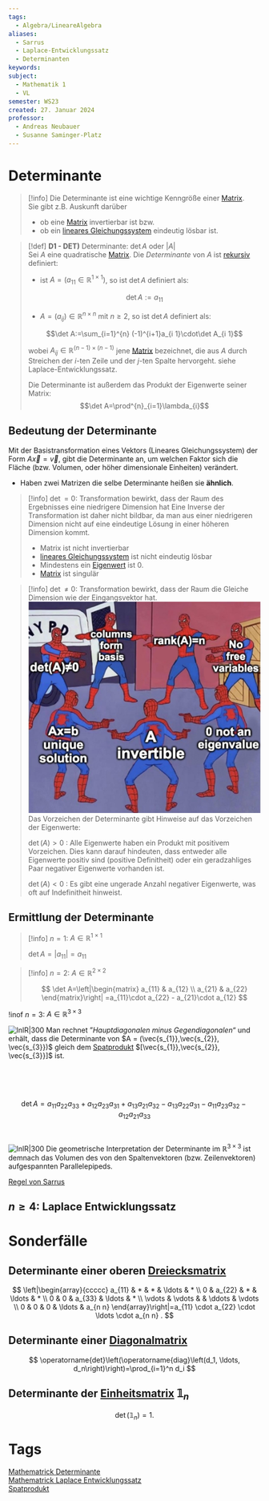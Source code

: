 ```yaml
---
tags:
  - Algebra/LineareAlgebra
aliases:
  - Sarrus
  - Laplace-Entwicklungssatz
  - Determinanten
keywords: 
subject:
  - Mathematik 1
  - VL
semester: WS23
created: 27. Januar 2024
professor:
  - Andreas Neubauer
  - Susanne Saminger-Platz
---
```

 

# Determinante

> [!info] Die Determinante ist eine wichtige Kenngröße einer [Matrix](Matrix.md).  
> Sie gibt z.B. Auskunft darüber
> - ob eine [Matrix](Matrix.md) invertierbar ist bzw.
> - ob ein [lineares Gleichungssystem](Lineare%20Gleichungssysteme.md) eindeutig lösbar ist.

> [!def] **D1 - DET)** Determinante: $\det A$ oder $|A|$  
> Sei $A$ eine quadratische [Matrix](Matrix.md). Die *Determinante* von $A$ ist [rekursiv](../../Softwareentwicklung/DS-Algo/Rekursion.md) definiert:
> - ist $A=(a_{11}\in \mathbb{R}^{1\times 1})$, so ist $\det A$ definiert als:  
>
> $$\det A:=a_{11}$$
>
> - $A=(a_{ij})\in \mathbb{R}^{n\times n}$ mit $n\geq 2$, so ist $\det A$ definiert als:  
>
> $$\det A:=\sum_{i=1}^{n} (-1)^{i+1}a_{i 1}\cdot\det A_{i 1}$$
>
> wobei $A_{ij} \in \mathbb{R}^{(n-1)\times(n-1)}$ jene [Matrix](Matrix.md) bezeichnet, die aus $A$ durch Streichen der $i$-ten Zeile und der $j$-ten Spalte hervorgeht. siehe Laplace-Entwicklungssatz.
> 
> Die Determinante ist außerdem das Produkt der Eigenwerte seiner Matrix:
> $$\det A=\prod^{n}_{i=1}\lambda_{i}$$
> 

## Bedeutung der Determinante

Mit der Basistransformation eines Vektors (Lineares Gleichungssystem) der Form $A\vec{x}=\vec{v}$, gibt die Determinante an, um welchen Faktor sich die Fläche (bzw. Volumen, oder höher dimensionale Einheiten) verändert.

- Haben zwei Matrizen die selbe Determinante heißen sie **ähnlich**.

> [!info] $\det = 0$: Transformation bewirkt, dass der Raum des Ergebnisses eine niedrigere Dimension hat
> Eine Inverse der Transformation ist daher nicht bildbar, da man aus einer niedrigeren Dimension nicht auf eine eindeutige Lösung in einer höheren Dimension kommt.
> - Matrix ist nicht invertierbar
> - [lineares Gleichungssystem](Lineare%20Gleichungssysteme.md) ist nicht eindeutig lösbar
> - Mindestens ein [Eigenwert](../Analysis/Eigenvektor.md) ist 0.
> - [Matrix](Matrix.md) ist singulär

> [!info] $\det \neq 0$: Transformation bewirkt, dass der Raum die Gleiche Dimension wie der Eingangsvektor hat.
>  ![InlineR|325](assets/spooder.png)Das Vorzeichen der Determinante gibt Hinweise auf das Vorzeichen der Eigenwerte:
> 
> $\det(A)>0$ : Alle Eigenwerte haben ein Produkt mit positivem Vorzeichen. Dies kann darauf hindeuten, dass entweder alle Eigenwerte positiv sind (positive Definitheit) oder ein geradzahliges Paar negativer Eigenwerte vorhanden ist.
> 
> $\det(A)<0$ : Es gibt eine ungerade Anzahl negativer Eigenwerte, was oft auf Indefinitheit hinweist.
> 

## Ermittlung der Determinante

> [!info] $n=1$: $A \in \mathbb{R}^{1\times 1}$ 
>
> $\det A = | a_{11} | =a_{11}$ 



> [!info] $n=2$: $A \in \mathbb{R}^{2\times 2}$
>
> $$
> \det A=\left|\begin{matrix}
> a_{11} & a_{12} \\
> a_{21} & a_{22}
> \end{matrix}\right| =a_{11}\cdot a_{22} - a_{21}\cdot a_{12}
> $$


!inof $n = 3$: $A \in \mathbb{R}^{3\times 3}$

![InlR|300](Pasted%20image%2020240127170055.png) Man rechnet ”*Hauptdiagonalen minus Gegendiagonalen*“ und erhält, dass die Determinante von $A = (\vec{s_{1}},\vec{s_{2}}, \vec{s_{3}})$ gleich dem [Spatprodukt](Spatprodukt.md) $[\vec{s_{1}},\vec{s_{2}}, \vec{s_{3}}]$ ist.  

<br><br><br>

$$\det A=a_{11} a_{22} a_{33}+a_{12} a_{23} a_{31}+a_{13} a_{21} a_{32}-a_{13} a_{22} a_{31}-a_{11} a_{23} a_{32}-a_{12} a_{21} a_{33}$$

<br>

![InlR|300](Pasted%20image%2020240127172108.png) Die geometrische Interpretation der Determinante im $\mathbb{R}^{3\times 3}$ ist demnach das Volumen des von den Spaltenvektoren (bzw. Zeilenvektoren) aufgespannten Parallelepipeds.

[Regel von Sarrus](Regel%20von%20Sarrus.md)

## $n\geq 4$: Laplace Entwicklungssatz

# Sonderfälle

## Determinante einer oberen [Dreiecksmatrix](Dreiecksmatrix.md)

$$
\left|\begin{array}{ccccc}
a_{11} & * & * & \ldots & * \\
0 & a_{22} & * & \ldots & * \\
0 & 0 & a_{33} & \ldots & * \\
\vdots & \vdots & & \ddots & \vdots \\
0 & 0 & 0 & \ldots & a_{n n}
\end{array}\right|=a_{11} \cdot a_{22} \cdot \ldots \cdot a_{n n} .
$$

## Determinante einer [Diagonalmatrix](Diagonalmatrix.md)

$$
\operatorname{det}\left(\operatorname{diag}\left(d_1, \ldots, d_n\right)\right)=\prod_{i=1}^n d_i
$$

## Determinante der [Einheitsmatrix](Einheitsmatrix.md) $\mathbb{1}_n$

$$
\operatorname{det}\left(\mathbb{1}_n\right)=1 \text {. }
$$

# Tags

[Mathematrick Determinante](https://www.youtube.com/watch?v=dJ7d9wwC2sw)  
[Mathematrick Laplace Entwicklungssatz](https://www.youtube.com/watch?v=3cG0HWdmHLI)  
[Spatprodukt](Spatprodukt.md)